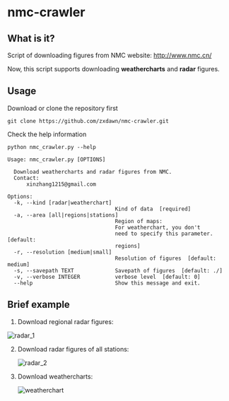 # nmc-crawler
## What is it?

Script of downloading figures from NMC website: http://www.nmc.cn/

Now, this script supports downloading **weathercharts** and **radar** figures.

## Usage

Download or clone the repository first

```
git clone https://github.com/zxdawn/nmc-crawler.git
```

Check the help information

```
python nmc_crawler.py --help
```
```
Usage: nmc_crawler.py [OPTIONS]

  Download weathercharts and radar figures from NMC.
  Contact:
      xinzhang1215@gmail.com

Options:
  -k, --kind [radar|weatherchart]
                                  Kind of data  [required]
  -a, --area [all|regions|stations]
                                  Region of maps: 
                                  For weatherchart, you don't
                                  need to specify this parameter.  [default:
                                  regions]
  -r, --resolution [medium|small]
                                  Resolution of figures  [default: medium]
  -s, --savepath TEXT             Savepath of figures  [default: ./]
  -v, --verbose INTEGER           verbose level  [default: 0]
  --help                          Show this message and exit.

```

## Brief example

1. Download regional radar figures:

![radar_1](https://github.com/zxdawn/nmc-crawler/raw/master/examples/radar_1.gif)

2. Download radar figures of all stations:

   ![radar_2](https://github.com/zxdawn/nmc-crawler/raw/master/examples/radar_2.gif)

3. Download weathercharts:

   ![weatherchart](https://github.com/zxdawn/nmc-crawler/raw/master/examples/weatherchart.gif)
